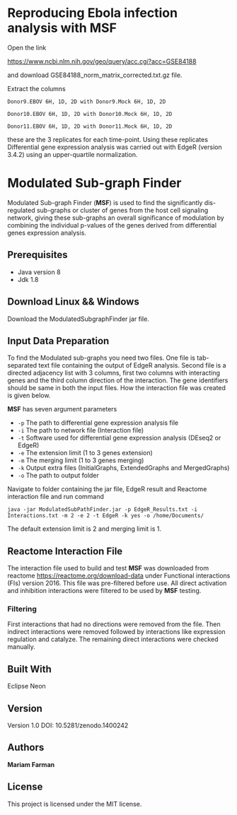 # Reproducing Ebola infection analysis with MSF

Open the link 

https://www.ncbi.nlm.nih.gov/geo/query/acc.cgi?acc=GSE84188

and download GSE84188_norm_matrix_corrected.txt.gz file.

Extract the columns
 
`Donor9.EBOV 6H, 1D, 2D with Donor9.Mock 6H, 1D, 2D`

`Donor10.EBOV 6H, 1D, 2D with Donor10.Mock 6H, 1D, 2D`

`Donor11.EBOV 6H, 1D, 2D with Donor11.Mock 6H, 1D, 2D`

these are the 3 replicates for each time-point. Using these replicates Differential gene expression analysis was carried out with EdgeR (version 3.4.2) using an upper-quartile normalization.

# Modulated Sub-graph Finder

Modulated Sub-graph Finder (**MSF**) is used to find the significantly dis-regulated sub-graphs or cluster of genes from the host cell signaling network, giving these sub-graphs an overall significance of modulation by combining the individual p-values of the genes derived from differential genes expression analysis. 

## Prerequisites

* Java version 8
* Jdk 1.8

## Download Linux && Windows

Download the ModulatedSubgraphFinder jar file.


## Input Data Preparation

To find the Modulated sub-graphs you need two files. One file is tab-separated text file containing the output of EdgeR analysis. Second file is a directed adjacency list with 3 columns, first two columns with interacting genes and the third column direction of the interaction. The gene identifiers should be same in both the input files. How the interaction file was created is given below.

**MSF** has seven argument parameters 

* `-p`	The path to differential gene expression analysis file 
* `-i`	The path to network file (Interaction file)
* `-t`	Software used for differential  gene expression analysis (DEseq2 or EdgeR)
* `-e`	The extension limit (1 to 3 genes extension)
* `-m`	The merging limit (1 to 3 genes merging)
* `-k`	Output extra files (InitialGraphs, ExtendedGraphs and MergedGraphs)
* `-o`	The path to output folder

Navigate to folder containing the jar file, EdgeR result and Reactome interaction file and run command

`java -jar ModulatedSubPathFinder.jar -p EdgeR_Results.txt -i Interactions.txt -m 2 -e 2 -t EdgeR -k yes -o /home/Documents/`

The default extension limit is 2 and merging limit is 1.

## Reactome Interaction File

The interaction file used to build and test **MSF** was downloaded from reactome https://reactome.org/download-data under Functional interactions (FIs) version 2016. This file was pre-filtered before use. All direct activation and inhibition interactions were filtered to be used by **MSF** testing.

### Filtering

First interactions that had no directions were removed from the file. Then indirect interactions were removed followed by interactions like expression regulation and catalyze. The remaining direct interactions were checked manually.






## Built With

Eclipse Neon

## Version

Version 1.0
DOI: 10.5281/zenodo.1400242 

## Authors

**Mariam Farman** 

## License

This project is licensed under the MIT license.





